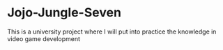 # Jojo-Jungle-Seven
This is a university project where I will put into practice the knowledge in video game development
